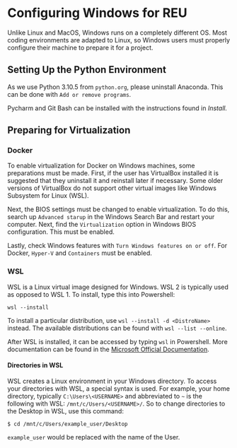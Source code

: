 # Configuring Windows for REU

Unlike Linux and MacOS, Windows runs on a completely different
OS. Most coding environments are adapted to Linux, so Windows users
must properly configure their machine to prepare it for a project.

## Setting Up the Python Environment

As we use Python 3.10.5 from `python.org`, please uninstall Anaconda.
This can be done with `Add or remove programs`.

Pycharm and Git Bash can be installed with the instructions found in
*Install.*

## Preparing for Virtualization

### Docker

To enable virtualization for Docker on Windows machines, some
preparations must be made.  First, if the user has VirtualBox
installed it is suggested that they uninstall it and reinstall later
if necessary. Some older versions of VirtualBox do not support other
virtual images like Windows Subsystem for Linux (WSL).

Next, the BIOS settings must be changed to enable virtualization. To
do this, search up `Advanced starup` in the Windows Search Bar and
restart your computer.  Next, find the `Virtualization` option in
Windows BIOS configuration. This must be enabled.

Lastly, check Windows features with `Turn Windows features on or off`.
For Docker, `Hyper-V` and `Containers` must be enabled.

### WSL

WSL is a Linux virtual image designed for Windows. WSL 2 is typically
used as opposed to WSL 1. To install, type this into Powershell:

```shell
wsl --install
```

To install a particular distribution, use `wsl --install -d
<DistroName>` instead. The available distributions can be found with
`wsl --list --online`.

After WSL is installed, it can be accessed by typing `wsl` in
Powershell. More documentation can be found in the [Microsoft 
Official Documentation](<https://docs.microsoft.com/en-us/windows/wsl/install>).

#### Directories in WSL

WSL creates a Linux environment in your Windows directory. To access
your directories with WSL, a special syntax is used. For example, your
home directory, typically `C:\Users\<USERNAME>` and abbreviated to `~`
is the following with WSL: `/mnt/c/Users/<USERNAME>/`. So to change
directories to the Desktop in WSL, use this command:

```wsl
$ cd /mnt/c/Users/example_user/Desktop
```

`example_user` would be replaced with the name of the User.